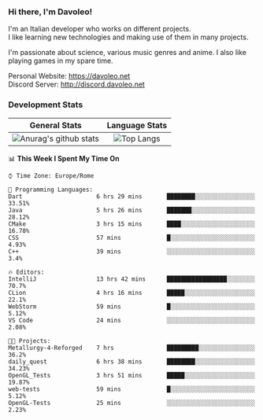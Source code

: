 ### Hi there, I'm Davoleo!

I'm an Italian developer who works on different projects.<br>
I like learning new technologies and making use of them in many projects.

I'm passionate about science, various music genres and anime.
I also like playing games in my spare time.

Personal Website: https://davoleo.net <br>
Discord Server: http://discord.davoleo.net

### Development Stats

General Stats             |  Language Stats
:-------------------------:|:-------------------------:
![Anurag's github stats](https://github-readme-stats.vercel.app/api?username=Davoleo&count_private=true&show_icons=true&theme=tokyonight)  |  ![Top Langs](https://github-readme-stats.vercel.app/api/top-langs/?username=Davoleo&theme=tokyonight&layout=compact)



<!--START_SECTION:waka-->
📊 **This Week I Spent My Time On** 

```text
⌚︎ Time Zone: Europe/Rome

💬 Programming Languages: 
Dart                     6 hrs 29 mins       ████████░░░░░░░░░░░░░░░░░   33.51% 
Java                     5 hrs 26 mins       ███████░░░░░░░░░░░░░░░░░░   28.12% 
CMake                    3 hrs 15 mins       ████░░░░░░░░░░░░░░░░░░░░░   16.78% 
CSS                      57 mins             █░░░░░░░░░░░░░░░░░░░░░░░░   4.93% 
C++                      39 mins             ░░░░░░░░░░░░░░░░░░░░░░░░░   3.4%

🔥 Editors: 
IntelliJ                 13 hrs 42 mins      █████████████████░░░░░░░░   70.7% 
CLion                    4 hrs 16 mins       █████░░░░░░░░░░░░░░░░░░░░   22.1% 
WebStorm                 59 mins             █░░░░░░░░░░░░░░░░░░░░░░░░   5.12% 
VS Code                  24 mins             ░░░░░░░░░░░░░░░░░░░░░░░░░   2.08%

🐱‍💻 Projects: 
Metallurgy-4-Reforged    7 hrs               █████████░░░░░░░░░░░░░░░░   36.2% 
daily_quest              6 hrs 38 mins       ████████░░░░░░░░░░░░░░░░░   34.23% 
OpenGL_Tests             3 hrs 51 mins       █████░░░░░░░░░░░░░░░░░░░░   19.87% 
web-tests                59 mins             █░░░░░░░░░░░░░░░░░░░░░░░░   5.12% 
OpenGL-Tests             25 mins             ░░░░░░░░░░░░░░░░░░░░░░░░░   2.23%

```


<!--END_SECTION:waka-->

<!--
**Davoleo/Davoleo** is a ✨ _special_ ✨ repository because its `README.md` (this file) appears on your GitHub profile.

https://gist.github.com/Davoleo/43516c64c8169e24dc2571c34713863b

Here are some ideas to get you started:

- 🔭 I’m currently working on ...
- 🌱 I’m currently learning ...
- 👯 I’m looking to collaborate on ...
- 🤔 I’m looking for help with ...
- 💬 Ask me about ...
- 📫 How to reach me: ...
- 😄 Pronouns: ...
- ⚡ Fun fact: ...
-->
